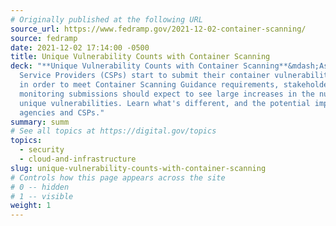 ```yaml
---
# Originally published at the following URL
source_url: https://www.fedramp.gov/2021-12-02-container-scanning/
source: fedramp
date: 2021-12-02 17:14:00 -0500
title: Unique Vulnerability Counts with Container Scanning
deck: "**Unique Vulnerability Counts with Container Scanning**&mdash;As Cloud
  Service Providers (CSPs) start to submit their container vulnerability scans
  in order to meet Container Scanning Guidance requirements, stakeholders
  monitoring submissions should expect to see large increases in the number of
  unique vulnerabilities. Learn what's different, and the potential impact for
  agencies and CSPs."
summary: summ
# See all topics at https://digital.gov/topics
topics:
  - security
  - cloud-and-infrastructure
slug: unique-vulnerability-counts-with-container-scanning
# Controls how this page appears across the site
# 0 -- hidden
# 1 -- visible
weight: 1
---
```

